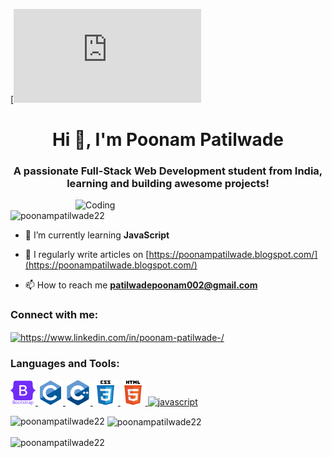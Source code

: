 [![MasterHead](https://www.freepik.com/free-vector/laptop-with-program-code-isometric-icon-software-development-programming-applications-dark-neon_4102879.htm#fromView=keyword&page=1&position=0&uuid=3e96c06a-3a0f-4cc4-8f06-99c946baa466&query=Web+Development+Background)
<h1 align="center">Hi 👋, I'm Poonam Patilwade</h1>
<h3 align="center">A passionate Full-Stack Web Development student from India, learning and building awesome projects!</h3>
<img align="right" alt="Coding" width="400" src="https://dribbble.com/shots/7466903-Hello-Dribbble?utm_source=pinterest&utm_campaign=pinterest_shot&utm_content=Hello+Dribbble%21&utm_medium=Social_Share">

<p align="left"> <img src="https://komarev.com/ghpvc/?username=poonampatilwade22&label=Profile%20views&color=0e75b6&style=flat" alt="poonampatilwade22" /> </p>

- 🌱 I’m currently learning **JavaScript**

- 📝 I regularly write articles on [https://poonampatilwade.blogspot.com/](https://poonampatilwade.blogspot.com/)

- 📫 How to reach me **patilwadepoonam002@gmail.com**

<h3 align="left">Connect with me:</h3>
<p align="left">
<a href="https://linkedin.com/in/https://www.linkedin.com/in/poonam-patilwade-/" target="blank"><img align="center" src="https://user-images.githubusercontent.com/74038190/235294012-0a55e343-37ad-4b0f-924f-c8431d9d2483.gif" alt="https://www.linkedin.com/in/poonam-patilwade-/" height="30" width="40" /></a>
</p>

<h3 align="left">Languages and Tools:</h3>
<p align="left"> <a href="https://getbootstrap.com" target="_blank" rel="noreferrer"> <img src="https://raw.githubusercontent.com/devicons/devicon/master/icons/bootstrap/bootstrap-plain-wordmark.svg" alt="bootstrap" width="40" height="40"/> </a> <a href="https://www.cprogramming.com/" target="_blank" rel="noreferrer"> <img src="https://raw.githubusercontent.com/devicons/devicon/master/icons/c/c-original.svg" alt="c" width="40" height="40"/> </a> <a href="https://www.w3schools.com/cpp/" target="_blank" rel="noreferrer"> <img src="https://raw.githubusercontent.com/devicons/devicon/master/icons/cplusplus/cplusplus-original.svg" alt="cplusplus" width="40" height="40"/> </a> <a href="https://www.w3schools.com/css/" target="_blank" rel="noreferrer"> <img src="https://raw.githubusercontent.com/devicons/devicon/master/icons/css3/css3-original-wordmark.svg" alt="css3" width="40" height="40"/> </a> <a href="https://www.w3.org/html/" target="_blank" rel="noreferrer"> <img src="https://raw.githubusercontent.com/devicons/devicon/master/icons/html5/html5-original-wordmark.svg" alt="html5" width="40" height="40"/> </a> <a href="https://developer.mozilla.org/en-US/docs/Web/JavaScript" target="_blank" rel="noreferrer"> <img src="https://user-images.githubusercontent.com/74038190/212257454-16e3712e-945a-4ca2-b238-408ad0bf87e6.gif" alt="javascript" width="40" height="40"/> </a> </p>

<p><img align="left" src="https://github-readme-stats.vercel.app/api/top-langs?username=poonampatilwade22&show_icons=true&locale=en&layout=compact" alt="poonampatilwade22" /></p>

<p>&nbsp;<img align="center" src="https://github-readme-stats.vercel.app/api?username=poonampatilwade22&show_icons=true&locale=en" alt="poonampatilwade22" /></p>

<p><img align="center" src="https://github-readme-streak-stats.herokuapp.com/?user=poonampatilwade22&" alt="poonampatilwade22" /></p>

